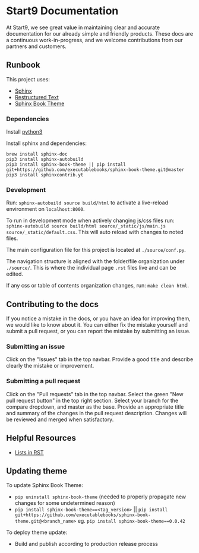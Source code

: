 # Start9 Documentation

At Start9, we see great value in maintaining clear and accurate documentation for our already simple and friendly products. These docs are a continuous work-in-progress, and we welcome contributions from our partners and customers.

## Runbook

This project uses:
- [Sphinx](https://www.sphinx-doc.org/en/master/usage/installation.html)
- [Restructured Text](https://thomas-cokelaer.info/tutorials/sphinx/rest_syntax.html)
- [Sphinx Book Theme](https://sphinx-book-theme.readthedocs.io/)

### Dependencies

Install [python3](https://docs.python-guide.org/starting/install3/osx/)

Install sphinx and dependencies:
```
brew install sphinx-doc
pip3 install sphinx-autobuild
pip3 install sphinx-book-theme || pip install git+https://github.com/executablebooks/sphinx-book-theme.git@master
pip3 install sphinxcontrib.yt
```

### Development

Run: `sphinx-autobuild source build/html` to activate a live-reload environment on `localhost:8000`.

To run in development mode when actively changing js/css files run: `sphinx-autobuild source build/html source/_static/js/main.js source/_static/default.css`. This will auto reload with changes to noted files.

The main configuration file for this project is located at `./source/conf.py`.

The navigation structure is aligned with the folder/file organization under `./source/`. This is where the individual page `.rst` files live and can be edited.

If any css or table of contents organization changes, run: `make clean html`.

## Contributing to the docs

If you notice a mistake in the docs, or you have an idea for improving them, we would like to know about it. You can either fix the mistake yourself and submit a pull request, or you can report the mistake by submitting an issue.

### Submitting an issue

Click on the "Issues" tab in the top navbar. Provide a good title and describe clearly the mistake or improvement.

### Submitting a pull request

Click on the "Pull requests" tab in the top navbar. Select the green "New pull request button" in the top right section. Select your branch for the compare dropdown, and master as the base. Provide an appropriate title and summary of the changes in the pull request description. Changes will be reviewed and merged when satisfactory. 

## Helpful Resources

- [Lists in RST](https://sublime-and-sphinx-guide.readthedocs.io/en/latest/lists.html)

## Updating theme

To update Sphinx Book Theme:
- `pip uninstall sphinx-book-theme` (needed to properly propagate new changes for some undetermined reason)
- `pip install sphinx-book-theme==<tag_version>` || `pip install git+https://github.com/executablebooks/sphinx-book-theme.git@<branch_name>` eg. `pip install sphinx-book-theme==0.0.42`

To deploy theme update:
- Build and publish according to production release process